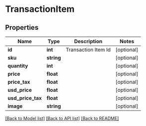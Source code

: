 # TransactionItem

## Properties
Name | Type | Description | Notes
------------ | ------------- | ------------- | -------------
**id** | **int** | Transaction Item Id | [optional] 
**sku** | **string** |  | [optional] 
**quantity** | **int** |  | [optional] 
**price** | **float** |  | [optional] 
**price_tax** | **float** |  | [optional] 
**usd_price** | **float** |  | [optional] 
**usd_price_tax** | **float** |  | [optional] 
**image** | **string** |  | [optional] 

[[Back to Model list]](../README.md#documentation-for-models) [[Back to API list]](../README.md#documentation-for-api-endpoints) [[Back to README]](../README.md)


